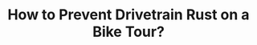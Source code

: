 ---
layout: community
category: community
title: "How to Prevent Drivetrain Rust on a Bike Tour?"
description: "To you longer distance/Wet weather tourers. How do you manage drivetrain Rust?Do you prevent it? By covering your whole bike or just the drivetrain when it's raining? Or do you let it get soaked "
isTopLevel: false
isSingleLevel: false
isArticle: false
datePublished: 2022-09-15 10:11:00 +0300
dateModified: 2022-09-15 10:11:00 +0300
published: false
---